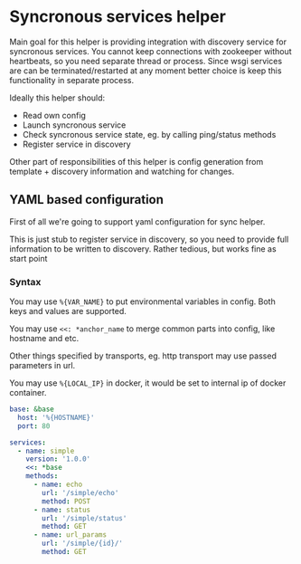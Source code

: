 # Syncronous services helper

Main goal for this helper is providing integration with discovery service for syncronous services. You cannot keep connections with zookeeper without heartbeats, so you need separate thread or process. Since wsgi services are can be terminated/restarted at any moment better choice is keep this functionality in separate process.

Ideally this helper should:

* Read own config
* Launch syncronous service
* Check syncronous service state, eg. by calling ping/status methods
* Register service in discovery

Other part of responsibilities of this helper is config generation from template + discovery information and watching for changes.

## YAML based configuration

First of all we're going to support yaml configuration for sync helper.

This is just stub to register service in discovery, so you need to provide full information to be written to discovery. Rather tedious, but works fine as start point

### Syntax

You may use `%{VAR_NAME}` to put environmental variables in config. Both keys and values are supported.

You may use `<<: *anchor_name` to merge common parts into config, like hostname and etc.

Other things specified by transports, eg. http transport may use passed parameters in url.

You may use `%{LOCAL_IP}` in docker, it would be set to internal ip of docker container.

```yaml
base: &base
  host: '%{HOSTNAME}'
  port: 80

services:
  - name: simple
    version: '1.0.0'
    <<: *base
    methods:
      - name: echo
        url: '/simple/echo'
        method: POST
      - name: status
        url: '/simple/status'
        method: GET
      - name: url_params
        url: '/simple/{id}/'
        method: GET
```
